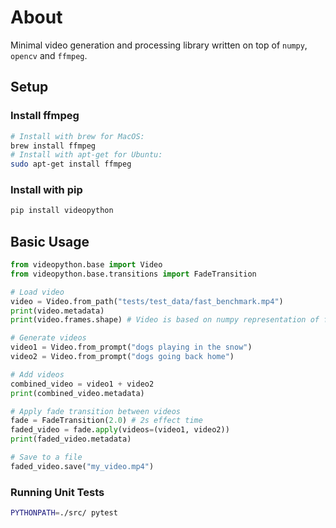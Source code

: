 # About

Minimal video generation and processing library written on top of `numpy`, `opencv` and `ffmpeg`.

## Setup 

### Install ffmpeg
```bash
# Install with brew for MacOS:
brew install ffmpeg
# Install with apt-get for Ubuntu:
sudo apt-get install ffmpeg
```

### Install with pip
```bash
pip install videopython
```

## Basic Usage

```python
from videopython.base import Video
from videopython.base.transitions import FadeTransition

# Load video
video = Video.from_path("tests/test_data/fast_benchmark.mp4")
print(video.metadata)
print(video.frames.shape) # Video is based on numpy representation of frames

# Generate videos
video1 = Video.from_prompt("dogs playing in the snow")
video2 = Video.from_prompt("dogs going back home")

# Add videos
combined_video = video1 + video2
print(combined_video.metadata)

# Apply fade transition between videos
fade = FadeTransition(2.0) # 2s effect time
faded_video = fade.apply(videos=(video1, video2))
print(faded_video.metadata)

# Save to a file
faded_video.save("my_video.mp4")
```

### Running Unit Tests
```bash
PYTHONPATH=./src/ pytest
```